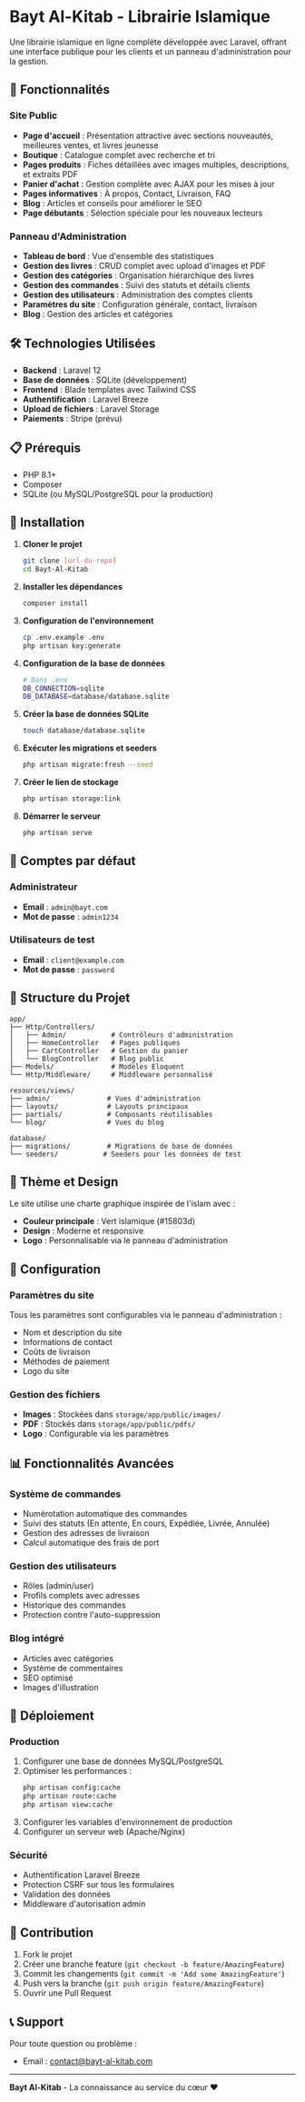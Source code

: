 # Bayt Al-Kitab - Librairie Islamique

Une librairie islamique en ligne complète développée avec Laravel, offrant une interface publique pour les clients et un panneau d'administration pour la gestion.

## 🚀 Fonctionnalités

### Site Public
- **Page d'accueil** : Présentation attractive avec sections nouveautés, meilleures ventes, et livres jeunesse
- **Boutique** : Catalogue complet avec recherche et tri
- **Pages produits** : Fiches détaillées avec images multiples, descriptions, et extraits PDF
- **Panier d'achat** : Gestion complète avec AJAX pour les mises à jour
- **Pages informatives** : À propos, Contact, Livraison, FAQ
- **Blog** : Articles et conseils pour améliorer le SEO
- **Page débutants** : Sélection spéciale pour les nouveaux lecteurs

### Panneau d'Administration
- **Tableau de bord** : Vue d'ensemble des statistiques
- **Gestion des livres** : CRUD complet avec upload d'images et PDF
- **Gestion des catégories** : Organisation hiérarchique des livres
- **Gestion des commandes** : Suivi des statuts et détails clients
- **Gestion des utilisateurs** : Administration des comptes clients
- **Paramètres du site** : Configuration générale, contact, livraison
- **Blog** : Gestion des articles et catégories

## 🛠️ Technologies Utilisées

- **Backend** : Laravel 12
- **Base de données** : SQLite (développement)
- **Frontend** : Blade templates avec Tailwind CSS
- **Authentification** : Laravel Breeze
- **Upload de fichiers** : Laravel Storage
- **Paiements** : Stripe (prévu)

## 📋 Prérequis

- PHP 8.1+
- Composer
- SQLite (ou MySQL/PostgreSQL pour la production)

## 🚀 Installation

1. **Cloner le projet**
   ```bash
   git clone [url-du-repo]
   cd Bayt-Al-Kitab
   ```

2. **Installer les dépendances**
   ```bash
   composer install
   ```

3. **Configuration de l'environnement**
   ```bash
   cp .env.example .env
   php artisan key:generate
   ```

4. **Configuration de la base de données**
   ```bash
   # Dans .env
   DB_CONNECTION=sqlite
   DB_DATABASE=database/database.sqlite
   ```

5. **Créer la base de données SQLite**
   ```bash
   touch database/database.sqlite
   ```

6. **Exécuter les migrations et seeders**
   ```bash
   php artisan migrate:fresh --seed
   ```

7. **Créer le lien de stockage**
   ```bash
   php artisan storage:link
   ```

8. **Démarrer le serveur**
   ```bash
   php artisan serve
   ```

## 👤 Comptes par défaut

### Administrateur
- **Email** : `admin@bayt.com`
- **Mot de passe** : `admin1234`

### Utilisateurs de test
- **Email** : `client@example.com`
- **Mot de passe** : `password`

## 📁 Structure du Projet

```
app/
├── Http/Controllers/
│   ├── Admin/           # Contrôleurs d'administration
│   ├── HomeController   # Pages publiques
│   ├── CartController   # Gestion du panier
│   └── BlogController   # Blog public
├── Models/              # Modèles Eloquent
└── Http/Middleware/     # Middleware personnalisé

resources/views/
├── admin/              # Vues d'administration
├── layouts/            # Layouts principaux
├── partials/           # Composants réutilisables
└── blog/               # Vues du blog

database/
├── migrations/         # Migrations de base de données
└── seeders/           # Seeders pour les données de test
```

## 🎨 Thème et Design

Le site utilise une charte graphique inspirée de l'islam avec :
- **Couleur principale** : Vert islamique (#15803d)
- **Design** : Moderne et responsive
- **Logo** : Personnalisable via le panneau d'administration

## 🔧 Configuration

### Paramètres du site
Tous les paramètres sont configurables via le panneau d'administration :
- Nom et description du site
- Informations de contact
- Coûts de livraison
- Méthodes de paiement
- Logo du site

### Gestion des fichiers
- **Images** : Stockées dans `storage/app/public/images/`
- **PDF** : Stockés dans `storage/app/public/pdfs/`
- **Logo** : Configurable via les paramètres

## 📊 Fonctionnalités Avancées

### Système de commandes
- Numérotation automatique des commandes
- Suivi des statuts (En attente, En cours, Expédiée, Livrée, Annulée)
- Gestion des adresses de livraison
- Calcul automatique des frais de port

### Gestion des utilisateurs
- Rôles (admin/user)
- Profils complets avec adresses
- Historique des commandes
- Protection contre l'auto-suppression

### Blog intégré
- Articles avec catégories
- Système de commentaires
- SEO optimisé
- Images d'illustration

## 🚀 Déploiement

### Production
1. Configurer une base de données MySQL/PostgreSQL
2. Optimiser les performances :
   ```bash
   php artisan config:cache
   php artisan route:cache
   php artisan view:cache
   ```
3. Configurer les variables d'environnement de production
4. Configurer un serveur web (Apache/Nginx)

### Sécurité
- Authentification Laravel Breeze
- Protection CSRF sur tous les formulaires
- Validation des données
- Middleware d'autorisation admin

## 🤝 Contribution

1. Fork le projet
2. Créer une branche feature (`git checkout -b feature/AmazingFeature`)
3. Commit les changements (`git commit -m 'Add some AmazingFeature'`)
4. Push vers la branche (`git push origin feature/AmazingFeature`)
5. Ouvrir une Pull Request


## 📞 Support

Pour toute question ou problème :
- Email : contact@bayt-al-kitab.com

---

**Bayt Al-Kitab** - La connaissance au service du cœur ❤️
